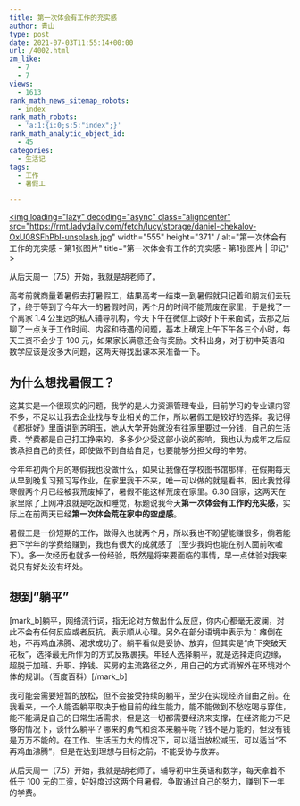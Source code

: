 ```yaml
---
title: 第一次体会有工作的充实感
author: 青山
type: post
date: 2021-07-03T11:55:14+00:00
url: /4002.html
zm_like:
  - 7
  - 7
views:
  - 1613
rank_math_news_sitemap_robots:
  - index
rank_math_robots:
  - 'a:1:{i:0;s:5:"index";}'
rank_math_analytic_object_id:
  - 45
categories:
  - 生活记
tags:
  - 工作
  - 暑假工

---
```

<a href="https://rmt.ladydaily.com/fetch/lucy/storage/daniel-chekalov-OxU08SFhPbI-unsplash.jpg" loading="lazy" rel="sponsored" data-fancybox="gallery"><img loading="lazy" decoding="async" class="aligncenter" src="https://rmt.ladydaily.com/fetch/lucy/storage/daniel-chekalov-OxU08SFhPbI-unsplash.jpg" width="555" height="371" / alt="第一次体会有工作的充实感 - 第1张图片" title="第一次体会有工作的充实感 - 第1张图片 | 印记" ></a>

从后天周一（7.5）开始，我就是胡老师了。

高考前就商量着暑假去打暑假工，结果高考一结束一到暑假就只记着和朋友们去玩了，终于等到了今年大一的暑假时间，两个月的时间不能荒废在家里，于是找了一个离家 1.4 公里远的私人辅导机构，今天下午在微信上谈好下午来面试，去那之后聊了一点关于工作时间、内容和待遇的问题，基本上确定上午下午各三个小时，每天工资不会少于 100 元，如果家长满意还会有奖励。文科出身，对于初中英语和数学应该是没多大问题，这两天得找出课本来准备一下。

## 为什么想找暑假工？

这其实是一个很现实的问题，我学的是人力资源管理专业，目前学习的专业课内容不多，不足以让我去企业找与专业相关的工作，所以暑假工是较好的选择。我记得《都挺好》里面讲到苏明玉，她从大学开始就没有往家里要过一分钱，自己的生活费、学费都是自己打工挣来的，多多少少受这部小说的影响，我也认为成年之后应该承担自己的责任，即使做不到自给自足，也要能够分担父母的辛劳。

今年年初两个月的寒假我也没做什么，如果让我像在学校图书馆那样，在假期每天从早到晚复习预习写作业，在家里我干不来，唯一可以做的就是看书，因此我觉得寒假两个月已经被我荒废掉了，暑假不能这样荒废在家里。6.30 回家，这两天在家里除了上网冲浪就是吃饭和睡觉，标题说我今天**第一次体会有工作的充实感**，实际上在前两天已经**第一次体会荒在家中的空虚感**。

暑假工是一份短期的工作，做得久也就两个月，所以我也不盼望能赚很多，倘若能把下学年的学费给赚到，我也有很大的成就感了（至少我妈也能在别人面前吹嘘下）。多一次经历也就多一份经验，既然是将来要面临的事情，早一点体验对我来说只有好处没有坏处。

## 想到“躺平”

[mark_b]躺平，网络流行词，指无论对方做出什么反应，你内心都毫无波澜，对此不会有任何反应或者反抗，表示顺从心理。<span class="ref" data-ctrid="syZmnWRtW6pU">另外在部分语境中表示为：瘫倒在地，不再鸡血沸腾、渴求成功了。躺平看似是妥协、放弃，但其实是“向下突破天花板”，选择最无所作为的方式反叛裹挟。年轻人选择躺平，就是选择走向边缘，超脱于加班、升职、挣钱、买房的主流路径之外，用自己的方式消解外在环境对个体的规训。（百度百科）[/mark_b]</span>

我可能会需要短暂的放松，但不会接受持续的躺平，至少在实现经济自由之前。在我看来，一个人能否躺平取决于他目前的维生能力，能不能做到不愁吃喝与穿住，能不能满足自己的日常生活需求，但是这一切都需要经济来支撑，在经济能力不足够的情况下，谈什么躺平？哪来的勇气和资本来躺平呢？钱不是万能的，但没有钱是万万不能的。在工作、生活压力大的情况下，可以适当放松减压，可以适当“不再鸡血沸腾”，但是在达到理想与目标之前，不能妥协与放弃。

<div class="css-1dbjc4n">
  <div class="css-1dbjc4n r-1s2bzr4">
    <div id="id__btvyciaki6e" class="css-901oao r-18jsvk2 r-1qd0xha r-1blvdjr r-16dba41 r-vrz42v r-bcqeeo r-bnwqim r-qvutc0" dir="auto" lang="zh">
      <span class="css-901oao css-16my406 r-poiln3 r-bcqeeo r-qvutc0">从后天周一（7.5）开始，我就是胡老师了。</span><span class="css-901oao css-16my406 r-poiln3 r-bcqeeo r-qvutc0">辅导初中生英语和数学，每天拿着不低于 100 元的工资，好好度过这两个月暑假。争取通过自己的努力，赚到下一年的学费。</span>
    </div>
  </div>
</div>